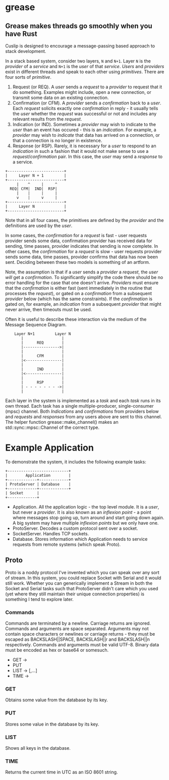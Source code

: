 # grease
## Grease makes threads go smoothly when you have Rust

Cuslip is designed to encourage a message-passing based approach to stack development.

In a stack based system, consider two layers, `N` and `N+1`. Layer `N` is the *provider* of a *service* and `N+1` is the *user* of that *service*. *Users* and *providers* exist in different threads and speak to each other using *primitives*. There are four sorts of *primitive*.

1. Request (or REQ). A *user* sends a *request* to a *provider* to request that it do something. Examples might include, open a new connection, or transmit some data on an existing connection.
2. Confirmation (or CFM). A *provider* sends a *confirmation* back to a *user*. Each *request* solicits exactly one *confirmation* in reply - it usually tells the *user* whether the *request* was successful or not and includes any relevant results from the *request*.
3. Indication (or IND). Sometimes a *provider* may wish to indicate to the *user* than an event has occured - this is an *indication*. For example, a *provider* may wish to *indicate* that data has arrived on a connection, or that a connection is no longer in existence.
4. Response (or RSP). Rarely, it is necessary for a *user* to respond to an *indication* in such a fashion that it would not make sense to use a *request*/*confirmation* pair. In this case, the *user* may send a *response* to a service.

```
+-------------------------+
|     Layer N + 1         |
+-------------------------+
     |    ^     |     ^
  REQ| CFM|  IND|  RSP|
     |    |     |     |
     v    |     v     |
+-------------------------+
|     Layer N             |
+-------------------------+
```

Note that in all four cases, the primitives are defined by the *provider* and the definitions are used by the *user*.

In some cases, the *confirmation* for a *request* is fast - user requests provider sends some data, confirmation provider has received data for sending, time passes, provider indicates that sending is now complete. In other cases, the *confirmation* for a *request* is slow - user requests provider sends some data, time passes, provider confirms that data has now been sent. Deciding between these two models is something of an artform.

Note, the assumption is that if a *user* sends a *provider* a *request*, the *user* _will_ get a *confirmation*. To significantly simplify the code there should be no error handling for the case that one doesn't arrive. *Providers* must ensure that the *confirmation* is either fast (sent immediately in the routine that processes the *request*), or gated on a *confirmation* from a subsequent *provider* below (which has the same constraints). If the *confirmation* is gated on, for example, an *indication* from a subsequent *provider* that might never arrive, then timeouts must be used.

Often it is useful to describe these interaction via the medium of the Message Sequence Diagram.

```
    Layer N+1         Layer N
       |                 |
       |      REQ        |
       |---------------->|
       |                 |
       |      CFM        |
       |<----------------|
       |                 |
       |      IND        |
       |<----------------|
       |                 |
       |      RSP        |
       | - - - - - - - ->|
       |                 |
```

Each layer in the system is implemented as a *task* and each *task* runs in its own thread. Each task has a single multiple-producer, single-consumer (mpsc) channel. Both *Indications* and *confirmations* from providers below and *requests* and *responses* from any users above are sent to this channel. The helper function grease::make_channel() makes an std::sync::mpsc::Channel of the correct type.

# Example Application

To demonstrate the system, it includes the following example tasks:

```
+---------------------------+
|        Application        |
+-------------+-------------+
| ProtoServer | Database    |
+-------------+-------------+
| Socket      |
+-------------+

```

* Application. All the application logic - the top level module. It is a *user*, but never a *provider*. It is also known as an *inflexion point* - a point where messages stop going up, turn around and start going down again. A big system may have multiple *inflexion points* but we only have one.
* ProtoServer. Decodes a custom protocol sent over a socket.
* SocketServer. Handles TCP sockets.
* Database. Stores information which Application needs to service requests from remote systems (which speak Proto).

## Proto

Proto is a noddy protocol I've invented which you can speak over any sort of stream. In this system, you could replace Socket with Serial and it would still work. Whether you can generically implement a Stream in both the Socket and Serial tasks such that ProtoServer didn't care which you used (yet where they still maintain their unique connection properties) is something I tend to explore later.

### Commands

Commands are terminated by a newline. Carriage returns are ignored. Commands and arguments are space separated. Arguments may not contain space characters or newlines or carriage returns - they must be escaped as BACKSLASH||SPACE, BACKSLASH||r and BACKSLASH||n respectively. Commands and arguments must be valid UTF-8. Binary data must be encoded as hex or base64 or somesuch.

* GET <key> -> <value>
* PUT <key> <value>
* LIST -> [<key>,...]<key>
* TIME -> <time>

### GET

Obtains some value from the database by its key.

### PUT

Stores some value in the database by its key.

### LIST

Shows all keys in the database.

### TIME

Returns the current time in UTC as an ISO 8601 string.
